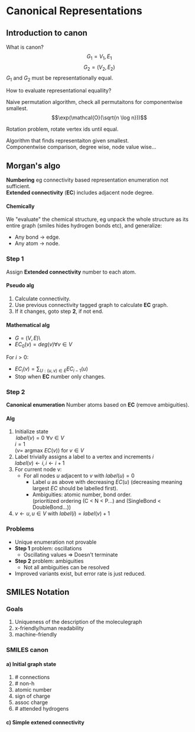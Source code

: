 # Canonical Representations
## Introduction to canon
What is canon?
$$G_1 = V_1, E_1$$
$$G_2 = (V_2, E_2)$$
$G_1$ and $G_2$ must be representationally equal.

How to evaluate representational equallity?

Naive permutation algorithm, check all permutaitons for componentwise smallest.
$$\exp(\mathcal{O}(\sqrt{n \log n}))$$

Rotation problem, rotate vertex ids until equal.

Algorithm that finds representaiton given smallest.\
Componentwise comparison, degree wise, node value wise...
## Morgan's algo
**Numbering** eg connectivity based representation enumeration not sufficient.\
**Extended connectivity** (**EC**) includes adjacent node degree.

#### Chemically
We "evaluate" the chemical structure, eg unpack the whole structure as its entire graph (smiles hides hydrogen bonds etc), and generalize:
* Any bond $\rightarrow$ edge.
* Any atom $\rightarrow$ node.

### Step 1
Assign **Extended connectivity** number to each atom.

#### Pseudo alg
1. Calculate connectivity.
2. Use previous connectivity tagged graph to calculate **EC** graph.
3. If it changes, goto step **2**, if not end.

#### Mathematical alg
- $G = (V, E)$\
- $EC_0(v) = deg(v) \forall v \in V$

For $i > 0$:
- $EC_i(v) = \sum_{U:(u,v)\in E} EC_{i-1}(u)$
- Stop when **EC** number only changes.


### Step 2
**Canonical enumeration** Number atoms based on **EC** (remove ambiguities).


#### Alg
1. Initialize state\
$\,label(v) = 0 \,\, \forall v \in V$\
$i = 1$\
($v =$ argmax $EC(v)$) for $v \in V$
2. Label trivially assigns a label to a vertex and increments $i$\
$label(v) \leftarrow i, i \leftarrow i + 1$
3. For current node v:
    - For all nodes $u$ adjacent to $v$ with $label(u)=0$
      - Label $u$ as above with decreasing $EC(u)$ (decreasing meaning largest $EC$ should be labelled first).
      - Ambiguities: atomic number, bond order.\
        (prioritized ordering (C < N < P...) and (SingleBond < DoubleBond...))
4. $v \leftarrow u, u \in V$ with $label(i) = label(v) + 1$

### Problems
* Unique enumeration not provable
* **Step 1** problem: oscillations
  * Oscillating values => Doesn't terminate
* **Step 2** problem: ambiguities
  * Not all ambiguities can be resolved
* Improved variants exist, but error rate is just reduced.

## SMILES Notation
### Goals
1. Uniqueness of the description of the moleculegraph
2. x-friendly/human readability
3. machine-friendly
### SMILES canon
#### a) Initial graph state
1. \# connections
2. \# non-h 
3. atomic number
4. sign of charge
5. assoc charge
6. \# attended hydrogens

#### c) Simple extened connectivity
